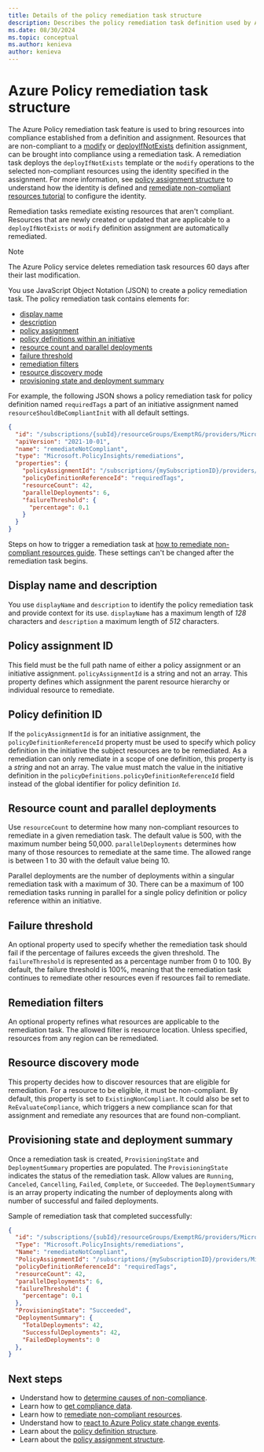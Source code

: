 ```yaml
---
title: Details of the policy remediation task structure
description: Describes the policy remediation task definition used by Azure Policy to bring resources into compliance.
ms.date: 08/30/2024
ms.topic: conceptual
ms.author: kenieva
author: kenieva
---
```


# Azure Policy remediation task structure

The Azure Policy remediation task feature is used to bring resources into compliance established from a definition and assignment. Resources that are non-compliant to a [modify](./effect-modify.md) or [deployIfNotExists](./effect-deploy-if-not-exists.md) definition assignment, can be brought into compliance using a remediation task. A remediation task deploys the `deployIfNotExists` template or the `modify` operations to the selected non-compliant resources using the identity specified in the assignment. For more information, see [policy assignment structure](./assignment-structure.md#identity) to understand how the identity is defined and [remediate non-compliant resources tutorial](../how-to/remediate-resources.md#configure-the-managed-identity) to configure the identity.

Remediation tasks remediate existing resources that aren't compliant. Resources that are newly created or updated that are applicable to a `deployIfNotExists` or `modify` definition assignment are automatically remediated.

> [!NOTE]
> The Azure Policy service deletes remediation task resources 60 days after their last modification.

You use JavaScript Object Notation (JSON) to create a policy remediation task. The policy remediation task contains elements for:

- [display name](#display-name-and-description)
- [description](#display-name-and-description)
- [policy assignment](#policy-assignment-id)
- [policy definitions within an initiative](#policy-definition-id)
- [resource count and parallel deployments](#resource-count-and-parallel-deployments)
- [failure threshold](#failure-threshold)
- [remediation filters](#remediation-filters)
- [resource discovery mode](#resource-discovery-mode)
- [provisioning state and deployment summary](#provisioning-state-and-deployment-summary)


For example, the following JSON shows a policy remediation task for policy definition named `requiredTags` a part of an initiative assignment named `resourceShouldBeCompliantInit` with all default settings.

```json
{
  "id": "/subscriptions/{subId}/resourceGroups/ExemptRG/providers/Microsoft.PolicyInsights/remediations/remediateNotCompliant",
  "apiVersion": "2021-10-01",
  "name": "remediateNotCompliant",
  "type": "Microsoft.PolicyInsights/remediations",
  "properties": {
    "policyAssignmentId": "/subscriptions/{mySubscriptionID}/providers/Microsoft.Authorization/policyAssignments/resourceShouldBeCompliantInit",
    "policyDefinitionReferenceId": "requiredTags",
    "resourceCount": 42,
    "parallelDeployments": 6,
    "failureThreshold": {
      "percentage": 0.1
    }
  }
}
```

Steps on how to trigger a remediation task at [how to remediate non-compliant resources guide](../how-to/remediate-resources.md). These settings can't be changed after the remediation task begins.

## Display name and description

You use `displayName` and `description` to identify the policy remediation task and provide context for its use. `displayName` has a maximum length of _128_ characters and `description` a maximum length of _512_ characters.

## Policy assignment ID

This field must be the full path name of either a policy assignment or an initiative assignment. `policyAssignmentId` is a string and not an array. This property defines which assignment the parent resource hierarchy or individual resource to remediate.

## Policy definition ID

If the `policyAssignmentId` is for an initiative assignment, the `policyDefinitionReferenceId` property must be used to specify which policy definition in the initiative the subject resources are to be remediated. As a remediation can only remediate in a scope of one definition, this property is a _string_ and not an array. The value must match the value in the initiative definition in the `policyDefinitions.policyDefinitionReferenceId` field instead of the global identifier for policy definition `Id`.

## Resource count and parallel deployments

Use `resourceCount` to  determine how many non-compliant resources to remediate in a given remediation task. The default value is 500, with the maximum number being 50,000. `parallelDeployments` determines how many of those resources to remediate at the same time. The allowed range is between 1 to 30 with the default value being 10.

Parallel deployments are the number of deployments within a singular remediation task with a maximum of 30. There can be a maximum of 100 remediation tasks running in parallel for a single policy definition or policy reference within an initiative.

## Failure threshold

An optional property used to specify whether the remediation task should fail if the percentage of failures exceeds the given threshold. The `failureThreshold` is represented as a percentage number from 0 to 100. By default, the failure threshold is 100%, meaning that the remediation task continues to remediate other resources even if resources fail to remediate.

## Remediation filters

An optional property refines what resources are applicable to the remediation task. The allowed filter is resource location. Unless specified, resources from any region can be remediated.

## Resource discovery mode

This property decides how to discover resources that are eligible for remediation. For a resource to be eligible, it must be non-compliant. By default, this property is set to `ExistingNonCompliant`. It could also be set to `ReEvaluateCompliance`, which triggers a new compliance scan for that assignment and remediate any resources that are found non-compliant.

## Provisioning state and deployment summary

Once a remediation task is created, `ProvisioningState` and `DeploymentSummary` properties are populated. The `ProvisioningState` indicates the status of the remediation task. Allow values are `Running`, `Canceled`, `Cancelling`, `Failed`, `Complete`, or `Succeeded`. The `DeploymentSummary` is an array property indicating the number of deployments along with number of successful and failed deployments.

Sample of remediation task that completed successfully:

```json
{
  "id": "/subscriptions/{subId}/resourceGroups/ExemptRG/providers/Microsoft.PolicyInsights/remediations/remediateNotCompliant",
  "Type": "Microsoft.PolicyInsights/remediations",
  "Name": "remediateNotCompliant",
  "PolicyAssignmentId": "/subscriptions/{mySubscriptionID}/providers/Microsoft.Authorization/policyAssignments/resourceShouldBeCompliantInit",
  "policyDefinitionReferenceId": "requiredTags",
  "resourceCount": 42,
  "parallelDeployments": 6,
  "failureThreshold": {
    "percentage": 0.1
  },
  "ProvisioningState": "Succeeded",
  "DeploymentSummary": {
    "TotalDeployments": 42,
    "SuccessfulDeployments": 42,
    "FailedDeployments": 0
  },
}
```

## Next steps

- Understand how to [determine causes of non-compliance](../how-to/determine-non-compliance.md).
- Learn how to [get compliance data](../how-to/get-compliance-data.md).
- Learn how to [remediate non-compliant resources](../how-to/remediate-resources.md).
- Understand how to [react to Azure Policy state change events](./event-overview.md).
- Learn about the [policy definition structure](./definition-structure-basics.md).
- Learn about the [policy assignment structure](./assignment-structure.md).
